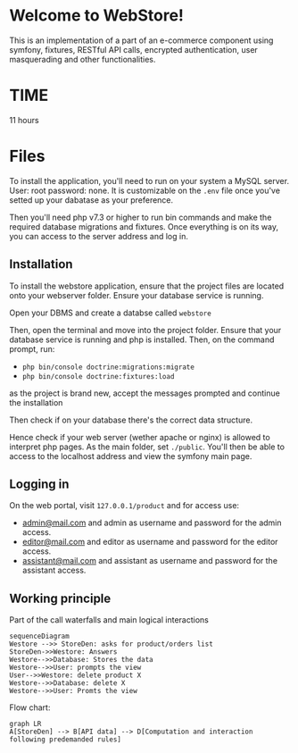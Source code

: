 # Welcome to WebStore!

This is an implementation of a part of an e-commerce component using symfony, fixtures, RESTful API calls, encrypted authentication, user masquerading and other functionalities.

# TIME
11 hours

# Files

To install the application, you'll need to run on your system a MySQL server. User: root password: none. It is customizable on the `.env` file once you've setted up your dabatase as your preference.

Then you'll need php v7.3 or higher to run bin commands and make the required database migrations and fixtures. Once everything is on its way, you can access to the server address and log in.

## Installation

To install the webstore application, ensure that the project files are located onto your webserver folder. Ensure your database service is running.

Open your DBMS and create a databse called `webstore`

Then, open the terminal and move into the project folder. Ensure that your database service is running and php is installed. Then, on the command prompt, run:

- `php bin/console doctrine:migrations:migrate`
- `php bin/console doctrine:fixtures:load`

as the project is brand new, accept the messages prompted and continue the installation

Then check if on your database there's the correct data structure.

Hence check if your web server (wether apache or nginx) is allowed to interpret php pages. As the main folder, set `./public`. You'll then be able to access to the localhost address and view the symfony main page.

## Logging in

On the web portal, visit `127.0.0.1/product` and for access use:

- admin@mail.com and admin as username and password for the admin access.
- editor@mail.com and editor as username and password for the editor access.
- assistant@mail.com and assistant as username and password for the assistant access.

## Working principle

Part of the call waterfalls and main logical interactions

```mermaid
sequenceDiagram
Westore -->> StoreDen: asks for product/orders list
StoreDen->>Westore: Answers
Westore-->>Database: Stores the data
Westore-->>User: prompts the view
User-->>Westore: delete product X
Westore-->>Database: delete X
Westore-->>User: Promts the view
```

Flow chart:

```mermaid
graph LR
A[StoreDen] --> B[API data] --> D[Computation and interaction following predemanded rules]
```

